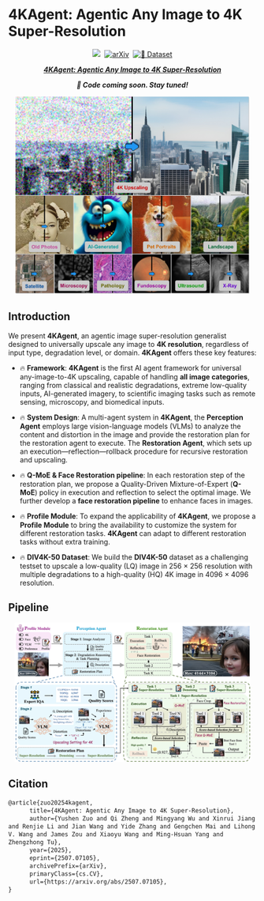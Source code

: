# 4KAgent: Agentic Any Image to 4K Super-Resolution

<div align="center">

[![](https://img.shields.io/badge/Project%20Page-8A2BE2)](https://4kagent.github.io)&nbsp;
[![arXiv](https://img.shields.io/badge/arXiv%20paper-2507.07105-b31b1b.svg)](https://arxiv.org/abs/2507.07105)&nbsp;
[![🤗 Dataset](https://img.shields.io/badge/%F0%9F%A4%97%20Dataset-DIV--4K--50-yellow)]()

</div>


<p align="center">
  <a href="https://arxiv.org/abs/2507.07105">
    <strong><em>4KAgent: Agentic Any Image to 4K Super-Resolution</em></strong>
  </a>
</p>
<p align="center">
  <strong><em>🚧 Code coming soon. Stay tuned!</em></strong>
</p>


<p align="center">
    <img src="./assets/teaser.jpg" width=95%>
<p>


## Introduction

We present **4KAgent**, an agentic image super-resolution generalist designed to universally upscale any image to **4K resolution**, regardless of input type, degradation level, or domain. **4KAgent** offers these key features:

- 🔥 **Framework**: **4KAgent** is the first AI agent framework for universal any-image-to-4K upscaling, capable of handling **all image categories**, ranging from classical and realistic degradations, extreme low-quality inputs, AI-generated imagery, to scientific imaging tasks such as remote sensing, microscopy, and biomedical inputs.

- 🔥 **System Design**: A multi-agent system in **4KAgent**, the **Perception Agent** employs large vision-language models (VLMs) to analyze the content and distortion in the image and provide the restoration plan for the restoration agent to execute. The **Restoration Agent**, which sets up an execution—reflection—rollback procedure for recursive restoration and upscaling.

- 🔥 **Q-MoE & Face Restoration pipeline**: In each restoration step of the restoration plan, we propose a Quality-Driven Mixture-of-Expert (**Q-MoE**) policy in execution and reflection to select the optimal image. We further develop a **face restoration pipeline** to enhance faces in images.

- 🔥 **Profile Module**: To expand the applicability of **4KAgent**, we propose a **Profile Module** to bring the availability to customize the system for different restoration tasks. **4KAgent** can adapt to different restoration tasks without extra training.

- 🔥 **DIV4K-50 Dataset**: We build the **DIV4K-50** dataset as a challenging testset to upscale a low-quality (LQ) image in 256 × 256 resolution with multiple degradations to a high-quality (HQ) 4K image in 4096 × 4096 resolution.


## Pipeline

<p align="center">
    <img src="./assets/framework.jpg" width=95%>
<p>


## Citation
```
@article{zuo20254kagent,
      title={4KAgent: Agentic Any Image to 4K Super-Resolution}, 
      author={Yushen Zuo and Qi Zheng and Mingyang Wu and Xinrui Jiang and Renjie Li and Jian Wang and Yide Zhang and Gengchen Mai and Lihong V. Wang and James Zou and Xiaoyu Wang and Ming-Hsuan Yang and Zhengzhong Tu},
      year={2025},
      eprint={2507.07105},
      archivePrefix={arXiv},
      primaryClass={cs.CV},
      url={https://arxiv.org/abs/2507.07105}, 
}
```